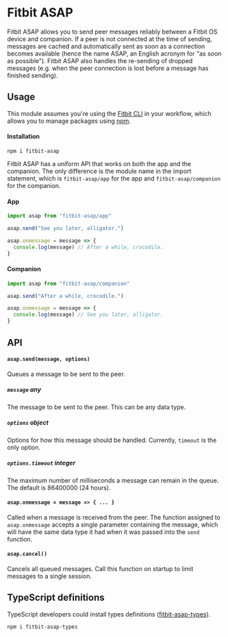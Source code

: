 # Fitbit ASAP
Fitbit ASAP allows you to send peer messages reliably between a Fitbit OS device and companion. If a peer is not connected at the time of sending, messages are cached and automatically sent as soon as a connection becomes available (hence the name ASAP, an English acronym for "as soon as possible"). Fitbit ASAP also handles the re-sending of dropped messages (e.g. when the peer connection is lost before a message has finished sending).
## Usage
This module assumes you're using the [Fitbit CLI](https://dev.fitbit.com/build/guides/command-line-interface/) in your workflow, which allows you to manage packages using [npm](https://docs.npmjs.com/about-npm/).
#### Installation
```
npm i fitbit-asap
```
Fitbit ASAP has a uniform API that works on both the app and the companion. The only difference is the module name in the import statement, which is `fitbit-asap/app` for the app and `fitbit-asap/companion` for the companion.
#### App
```javascript
import asap from "fitbit-asap/app"

asap.send("See you later, alligator.")

asap.onmessage = message => {
  console.log(message) // After a while, crocodile.
}
```
#### Companion
```javascript
import asap from "fitbit-asap/companion"

asap.send("After a while, crocodile.")

asap.onmessage = message => {
  console.log(message) // See you later, alligator.
}
```
## API
#### `asap.send(message, options)`
Queues a message to be sent to the peer.
##### `message` **any**
The message to be sent to the peer. This can be any data type.
##### `options` **object**
Options for how this message should be handled. Currently, `timeout` is the only option.
##### `options.timeout` **integer**
The maximum number of milliseconds a message can remain in the queue. The default is 86400000 (24 hours).
#### `asap.onmessage = message => { ... }`
Called when a message is received from the peer. The function assigned to `asap.onmessage` accepts a single parameter containing the message, which will have the same data type it had when it was passed into the `send` function.
#### `asap.cancel()`
Cancels all queued messages. Call this function on startup to limit messages to a single session.

## TypeScript definitions
TypeScript developers could install types definitions ([fitbit-asap-types](https://github.com/JeremyJeanson/fitbit-asap-types)).
```
npm i fitbit-asap-types
```
